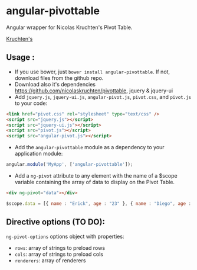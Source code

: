 # angular-pivottable
Angular wrapper for Nicolas Kruchten's Pivot Table.

[Kruchten's](https://github.com/nicolaskruchten/pivottable)

## Usage :

 - If you use bower, just `bower install angular-pivottable`. If not, download files from the github repo.
 - Download also it's dependencies https://github.com/nicolaskruchten/pivottable, jquery & jquery-ui
 - Add `jquery.js`, `jquery-ui.js`, `angular-pivot.js`, `pivot.css`, and `pivot.js` to your code:
```html
<link href="pivot.css" rel="stylesheet" type="text/css" />
<script src="jquery.js"></script>
<script src="jquery-ui.js"></script>
<script src="pivot.js"></script>
<script src="angular-pivot.js"></script>
```

 - Add the `angular-pivottable` module as a dependency to your application module:
```js
angular.module('MyApp', ['angular-pivottable']);
```

 - Add a `ng-pivot` attribute to any element with the name of a $scope variable containing the array of data to display on the Pivot Table.
```html
<div ng-pivot="data"></div>
```

```js
$scope.data = [{ name : "Erick", age : "23" }, { name : "Diego", age : "28" }];
```

## Directive options (TO DO):
`ng-pivot-options` options object with properties:
  - `rows`: array of strings to preload rows
  - `cols`: array of strings to preload cols
  - `renderers`: array of renderers
